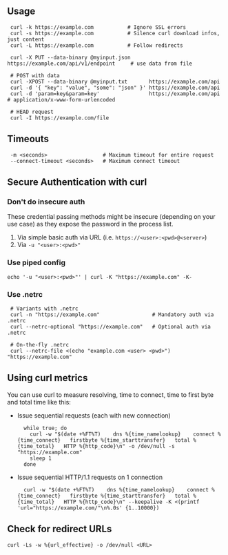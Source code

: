 ## Usage

     curl -k https://example.com           # Ignore SSL errors
     curl -s https://example.com           # Silence curl download infos, just content
     curl -L https://example.com           # Follow redirects
     
     curl -X PUT --data-binary @myinput.json https://example.com/api/v1/endpoint     # use data from file
     
     # POST with data
     curl -XPOST --data-binary @myinput.txt       https://example.com/api
     curl -d '{ "key": "value", "some": "json" }' https://example.com/api
     curl -d 'param=key&param=key'                https://example.com/api     # application/x-www-form-urlencoded
     
     # HEAD request
     curl -I https://example.com/file
     
## Timeouts

     -m <seconds>                  # Maximum timeout for entire request
     --connect-timeout <seconds>   # Maximum connect timeout

## Secure Authentication with curl

### Don't do insecure auth

These credential passing methods might be insecure (depending on your use case) as they expose the password in the process list.

1. Via simple basic auth via URL (i.e. `https://<user>:<pwd>@<server>`) 
2. Via `-u "<user>:<pwd>"`

### Use piped config

    echo '-u "<user>:<pwd>"' | curl -K "https://example.com" -K-

### Use .netrc
     
     # Variants with .netrc
     curl -n "https://example.com"                 # Mandatory auth via .netrc
     curl --netrc-optional "https://example.com"   # Optional auth via .netrc
     
     # On-the-fly .netrc
     curl --netrc-file <(echo "example.com <user> <pwd>") "https://example.com"


## Using curl metrics

You can use curl to measure resolving, time to connect, time to first byte and total time like this:

- Issue sequential requests (each with new connection)

        while true; do
          curl -w "$(date +%FT%T)    dns %{time_namelookup}    connect %{time_connect}   firstbyte %{time_starttransfer}   total %{time_total}   HTTP %{http_code}\n" -o /dev/null -s "https://example.com"
          sleep 1
        done

- Issue sequential HTTP/1.1 requests on 1 connection

        curl -w "$(date +%FT%T)    dns %{time_namelookup}    connect %{time_connect}   firstbyte %{time_starttransfer}   total %{time_total}   HTTP %{http_code}\n" --keepalive -K <(printf 'url="https://example.com/"\n%.0s' {1..10000})

## Check for redirect URLs

    curl -Ls -w %{url_effective} -o /dev/null <URL>
